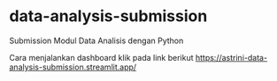 # data-analysis-submission
Submission Modul Data Analisis dengan Python

Cara menjalankan dashboard 
klik pada link berikut https://astrini-data-analysis-submission.streamlit.app/
